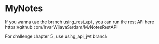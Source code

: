 # MyNotes

If you wanna use the branch using_rest_api , you can run the rest API here https://github.com/IrvanWijayaSardam/MyNotesRestAPI


For challenge chapter 5 , use using_api_jwt branch 
